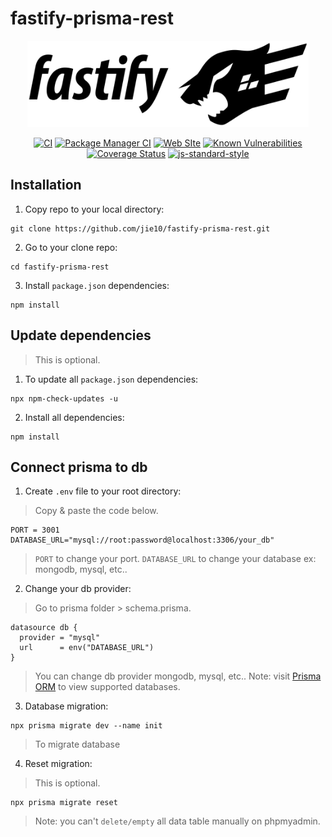 # fastify-prisma-rest

<div align="center">
<img src="https://github.com/fastify/graphics/raw/HEAD/fastify-landscape-outlined.svg" width="450" height="auto"/>
</div>

<div align="center">

[![CI](https://github.com/fastify/fastify/workflows/ci/badge.svg)](https://github.com/fastify/fastify/actions/workflows/ci.yml)
[![Package Manager CI](https://github.com/fastify/fastify/workflows/package-manager-ci/badge.svg)](https://github.com/fastify/fastify/actions/workflows/package-manager-ci.yml)
[![Web SIte](https://github.com/fastify/fastify/workflows/website/badge.svg)](https://github.com/fastify/fastify/actions/workflows/website.yml)
[![Known Vulnerabilities](https://snyk.io/test/github/fastify/fastify/badge.svg)](https://snyk.io/test/github/fastify/fastify)
[![Coverage Status](https://coveralls.io/repos/github/fastify/fastify/badge.svg?branch=main)](https://coveralls.io/github/fastify/fastify?branch=main)
[![js-standard-style](https://img.shields.io/badge/code%20style-standard-brightgreen.svg?style=flat)](https://standardjs.com/)

</div>

## Installation

1. Copy repo to your local directory:
```
git clone https://github.com/jie10/fastify-prisma-rest.git
```
2. Go to your clone repo:
```
cd fastify-prisma-rest
```
3. Install `package.json` dependencies:
```
npm install
```
## Update dependencies

> This is optional.
1. To update all `package.json` dependencies:
```
npx npm-check-updates -u
```
2. Install all dependencies:
```
npm install
```
## Connect prisma to db

1. Create `.env` file to your root directory:
> Copy & paste the code below.
```
PORT = 3001
DATABASE_URL="mysql://root:password@localhost:3306/your_db"
```
> `PORT` to change your port.
> `DATABASE_URL` to change your database ex: mongodb, mysql, etc..
2. Change your db provider:
> Go to prisma folder > schema.prisma.
```
datasource db {
  provider = "mysql"
  url      = env("DATABASE_URL")
}
```
> You can change db provider mongodb, mysql, etc..
> Note: visit [Prisma ORM](https://www.prisma.io/) to view supported databases.
3. Database migration:
```
npx prisma migrate dev --name init
```
> To migrate database
4. Reset migration:
> This is optional.
```
npx prisma migrate reset
```
> Note: you can't `delete/empty` all data table manually on phpmyadmin.